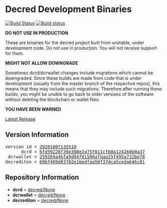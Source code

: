 
# Decred Development Binaries

[![Build Status](https://travis-ci.org/matheusd/decred-weekly-builds.svg?branch=v20201007135510)](https://travis-ci.org/matheusd/decred-weekly-builds) [![Build status](https://ci.appveyor.com/api/projects/status/hncgrnv0xuqb6s3c/branch/master?svg=true)](https://ci.appveyor.com/project/matheusd/decred-weekly-builds/branch/master)


**DO NOT USE IN PRODUCTION**

These are binaries for the decred project built from unstable, under development
code. Do not use in production. You will not receive support for them.

**MIGHT NOT ALLOW DOWNGRADE**

Sometimes dcrd/dcrwallet changes include migrations which cannot be downgraded.
Since these builds are made from code that is under development (usually from
the master branch of the respective repos), this means that they may include such
migrations. Therefore after running these builds, you might be unable to go back
to older versions of the software without deleting the blockchain or wallet
files.

**YOU HAVE BEEN WARNED**

[Latest Release](https://github.com/matheusd/decred-weekly-builds/releases/latest)

## Version Information

<pre>
version id = <a href="https://github.com/matheusd/decred-weekly-builds/releases/tag/v20201007135510">20201007135510</a>
      dcrd = <a href="https://github.com/decred/dcrd/commits/6fd59228f39e388e2a75f811cfb8a1242b0b0a37">6fd59228f39e388e2a75f811cfb8a1242b0b0a37</a>
 dcrwallet = <a href="https://github.com/decred/dcrwallet/commits/259369a4bfa9d04f01506afbaa25f495a722be78">259369a4bfa9d04f01506afbaa25f495a722be78</a>
decrediton = <a href="https://github.com/decred/decrediton/commits/69bf409d83702e1bedfaa50f37dca5ceda646c81">69bf409d83702e1bedfaa50f37dca5ceda646c81</a>
</pre>

## Repository Information

- **dcrd** = [decred/None](https://github.com/decred/dcrd)
- **dcrwallet** = [decred/None](https://github.com/decred/dcrwallet)
- **decrediton** = [decred/None](https://github.com/decred/decrediton)


